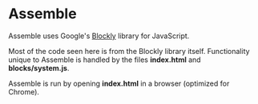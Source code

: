 # Assemble

Assemble uses Google's [Blockly](https://github.com/google/blockly) library for JavaScript.

Most of the code seen here is from the Blockly library itself.  Functionality unique to Assemble is handled by the files **index.html** and **blocks/system.js**.

Assemble is run by opening **index.html** in a browser (optimized for Chrome).